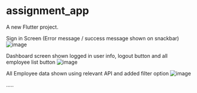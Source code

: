 # assignment_app

A new Flutter project.

Sign in Screen (Error message / success message shown on snackbar)
![image](https://github.com/hprity60/pos_app/assets/104090144/b52c08f7-ce0d-4610-866d-0948de17ca6a)

Dashboard screen shown logged in user info, logout button and all employee list button
![image](https://github.com/hprity60/pos_app/assets/104090144/d339a256-5ede-4ef9-88f7-eec7d88eee6b)

All Employee data shown using relevant API and added filter option 
![image](https://github.com/hprity60/pos_app/assets/104090144/01c953fa-21a5-4fa5-a712-bfbf298e1d64)

.....
